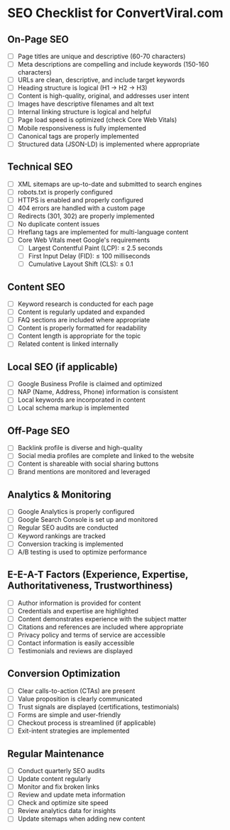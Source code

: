 # SEO Checklist for ConvertViral.com

## On-Page SEO

- [ ] Page titles are unique and descriptive (60-70 characters)
- [ ] Meta descriptions are compelling and include keywords (150-160 characters)
- [ ] URLs are clean, descriptive, and include target keywords
- [ ] Heading structure is logical (H1 → H2 → H3)
- [ ] Content is high-quality, original, and addresses user intent
- [ ] Images have descriptive filenames and alt text
- [ ] Internal linking structure is logical and helpful
- [ ] Page load speed is optimized (check Core Web Vitals)
- [ ] Mobile responsiveness is fully implemented
- [ ] Canonical tags are properly implemented
- [ ] Structured data (JSON-LD) is implemented where appropriate

## Technical SEO

- [ ] XML sitemaps are up-to-date and submitted to search engines
- [ ] robots.txt is properly configured
- [ ] HTTPS is enabled and properly configured
- [ ] 404 errors are handled with a custom page
- [ ] Redirects (301, 302) are properly implemented
- [ ] No duplicate content issues
- [ ] Hreflang tags are implemented for multi-language content
- [ ] Core Web Vitals meet Google's requirements
  - [ ] Largest Contentful Paint (LCP): ≤ 2.5 seconds
  - [ ] First Input Delay (FID): ≤ 100 milliseconds
  - [ ] Cumulative Layout Shift (CLS): ≤ 0.1

## Content SEO

- [ ] Keyword research is conducted for each page
- [ ] Content is regularly updated and expanded
- [ ] FAQ sections are included where appropriate
- [ ] Content is properly formatted for readability
- [ ] Content length is appropriate for the topic
- [ ] Related content is linked internally

## Local SEO (if applicable)

- [ ] Google Business Profile is claimed and optimized
- [ ] NAP (Name, Address, Phone) information is consistent
- [ ] Local keywords are incorporated in content
- [ ] Local schema markup is implemented

## Off-Page SEO

- [ ] Backlink profile is diverse and high-quality
- [ ] Social media profiles are complete and linked to the website
- [ ] Content is shareable with social sharing buttons
- [ ] Brand mentions are monitored and leveraged

## Analytics & Monitoring

- [ ] Google Analytics is properly configured
- [ ] Google Search Console is set up and monitored
- [ ] Regular SEO audits are conducted
- [ ] Keyword rankings are tracked
- [ ] Conversion tracking is implemented
- [ ] A/B testing is used to optimize performance

## E-E-A-T Factors (Experience, Expertise, Authoritativeness, Trustworthiness)

- [ ] Author information is provided for content
- [ ] Credentials and expertise are highlighted
- [ ] Content demonstrates experience with the subject matter
- [ ] Citations and references are included where appropriate
- [ ] Privacy policy and terms of service are accessible
- [ ] Contact information is easily accessible
- [ ] Testimonials and reviews are displayed

## Conversion Optimization

- [ ] Clear calls-to-action (CTAs) are present
- [ ] Value proposition is clearly communicated
- [ ] Trust signals are displayed (certifications, testimonials)
- [ ] Forms are simple and user-friendly
- [ ] Checkout process is streamlined (if applicable)
- [ ] Exit-intent strategies are implemented

## Regular Maintenance

- [ ] Conduct quarterly SEO audits
- [ ] Update content regularly
- [ ] Monitor and fix broken links
- [ ] Review and update meta information
- [ ] Check and optimize site speed
- [ ] Review analytics data for insights
- [ ] Update sitemaps when adding new content